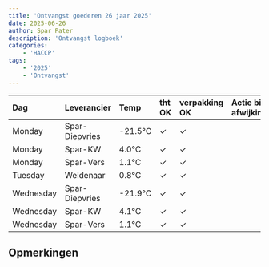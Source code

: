 ```yaml
---
title: 'Ontvangst goederen 26 jaar 2025'
date: 2025-06-26
author: Spar Pater
description: 'Ontvangst logboek'
categories:
    - 'HACCP'
tags:
    - '2025'
    - 'Ontvangst'
---
```

| Dag | Leverancier | Temp | tht OK | verpakking OK | Actie bij afwijking | Controle door |
|:---|:---|:---|:---|:---|:---|:---|
| Monday | Spar-Diepvries | -21.5°C | &check; | &check; | | DPater |
| Monday | Spar-KW | 4.0°C | &check; | &check; | | DPater |
| Monday | Spar-Vers | 1.1°C | &check; | &check; | | DPater |
| Tuesday | Weidenaar | 0.8°C | &check; | &check; | | DPater |
| Wednesday | Spar-Diepvries | -21.9°C | &check; | &check; | | WPater |
| Wednesday | Spar-KW | 4.1°C | &check; | &check; | | WPater |
| Wednesday | Spar-Vers | 1.1°C | &check; | &check; | | WPater |

## Opmerkingen


